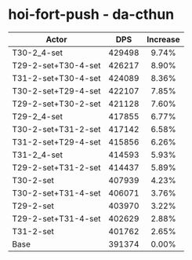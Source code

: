# hoi-fort-push - da-cthun
| Actor | DPS | Increase |
|---|:---:|:---:|
|T30-2_4-set|429498|9.74%|
|T29-2-set+T30-4-set|426217|8.90%|
|T31-2-set+T30-4-set|424089|8.36%|
|T30-2-set+T29-4-set|422107|7.85%|
|T29-2-set+T30-2-set|421128|7.60%|
|T29-2_4-set|417855|6.77%|
|T30-2-set+T31-2-set|417142|6.58%|
|T31-2-set+T29-4-set|415856|6.26%|
|T31-2_4-set|414593|5.93%|
|T29-2-set+T31-2-set|414437|5.89%|
|T30-2-set|407939|4.23%|
|T30-2-set+T31-4-set|406071|3.76%|
|T29-2-set|403970|3.22%|
|T29-2-set+T31-4-set|402629|2.88%|
|T31-2-set|401762|2.65%|
|Base|391374|0.00%|
